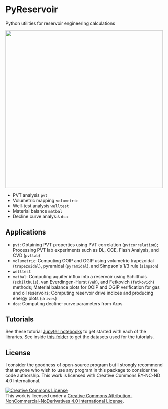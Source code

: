 # PyReservoir
Python utilities for reservoir engineering calculations

<div>
<img src="https://user-images.githubusercontent.com/51282928/85827088-bb6f1300-b7af-11ea-9a1f-eed08adddaff.png" width="500"/>
</div>

* PVT analysis `pvt`
* Volumetric mapping `volumetric`
* Well-test analysis `welltest`
* Material balance `matbal`
* Decline curve analysis `dca`

## Applications

* `pvt`: Obtaining PVT properties using PVT correlation (`pvtcorrelation`); Processing PVT lab experiments such as DL, CCE, Flash Analysis, and CVD (`pvtlab`)
* `volumetric`: Computing OOIP and OGIP using volumetric trapezoidal (`trapezoidal`), pyramidal (`pyramidal`), and Simpson's 1/3 rule (`simpson`)
* `welltest`
* `matbal`: Computing aquifer influx into a reservoir using Schilthuis (`schilthuis`), van Everdingen-Hurst (`veh`), and Fetkovich (`fetkovich`) methods; Material balance plots for OOIP and OGIP verification for gas and oil reservoirs; Computing reservoir drive indices and producing energy plots (`drives`)
* `dca`: Computing decline-curve parameters from Arps 

## Tutorials

See these tutorial [Jupyter notebooks](https://github.com/yohanesnuwara/pyreservoir/tree/master/notebooks) to get started with each of the libraries. See inside [this folder](https://github.com/yohanesnuwara/pyreservoir/tree/master/data) to get the datasets used for the tutorials. 

## License

I consider the goodness of open-source program but I strongly recommend that anyone who wish to use any program in this package to consider the code authorship. This work is licensed with Creative Commons BY-NC-ND 4.0 International. 

<a rel="license" href="http://creativecommons.org/licenses/by-nc-nd/4.0/"><img alt="Creative Commons License" style="border-width:0" src="https://i.creativecommons.org/l/by-nc-nd/4.0/88x31.png" /></a><br />This work is licensed under a <a rel="license" href="http://creativecommons.org/licenses/by-nc-nd/4.0/">Creative Commons Attribution-NonCommercial-NoDerivatives 4.0 International License</a>.

